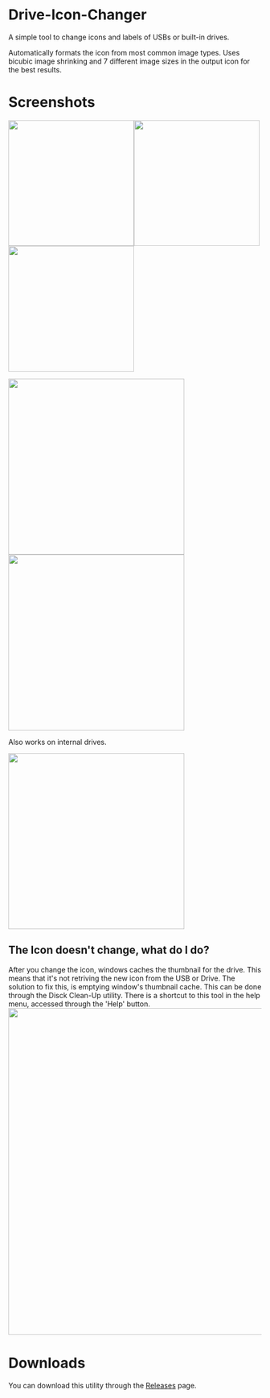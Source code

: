 # Drive-Icon-Changer
A simple tool to change icons and labels of USBs or built-in drives. 

Automatically formats the icon from most common image types. Uses bicubic image shrinking and 7 different image sizes in the output icon for the best results.

# Screenshots

<img src="https://i.ibb.co/9pZLCSq/image.png" width="250px"><img src="https://i.ibb.co/St3Sc8m/image.png" width="250px"><img src="https://i.ibb.co/7vFV7Bx/image.png" width="250px">

<img src="https://i.ibb.co/YXbWYhc/image.png" width="350px"><img src="https://i.ibb.co/FsxvqNR/image.png" width="350px">

Also works on internal drives.

<img src="https://i.ibb.co/r6mTH2K/image.png" width="350px">

## The Icon doesn't change, what do I do?

After you change the icon, windows caches the thumbnail for the drive. This means that it's not retriving the new icon from the USB or Drive. The solution to fix this, is emptying
window's thumbnail cache. This can be done through the Disck Clean-Up utility. There is a shortcut to this tool in the help menu, accessed through the 'Help' button.
<img src="https://i.ibb.co/TKxrZ6r/image.png" width="650px">

# Downloads
You can download this utility through the <a href="https://github.com/ShimmyMySherbet/Drive-Icon-Changer/releases">Releases</a> page.
